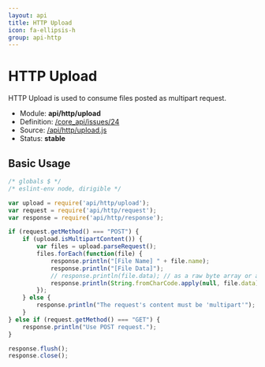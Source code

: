 ```yaml
---
layout: api
title: HTTP Upload
icon: fa-ellipsis-h
group: api-http
---
```


HTTP Upload
===

HTTP Upload is used to consume files posted as multipart request.

- Module: **api/http/upload**
- Definition: [/core_api/issues/24](https://github.com/dirigiblelabs/core_api/issues/24)
- Source: [/api/http/upload.js](https://github.com/dirigiblelabs/core_api/blob/master/core_api/ScriptingServices/api/http/upload.js)
- Status: **stable**

Basic Usage
---

```javascript
/* globals $ */
/* eslint-env node, dirigible */

var upload = require('api/http/upload');
var request = require('api/http/request');
var response = require('api/http/response');

if (request.getMethod() === "POST") {
	if (upload.isMultipartContent()) {
		var files = upload.parseRequest();
		files.forEach(function(file) {
			response.println("[File Name] " + file.name);
			response.println("[File Data]");
			// response.println(file.data); // as a raw byte array or as a string below
			response.println(String.fromCharCode.apply(null, file.data));
		});
	} else {
		response.println("The request's content must be 'multipart'");
	}
} else if (request.getMethod() === "GET") {
	response.println("Use POST request.");
}

response.flush();
response.close();
```
